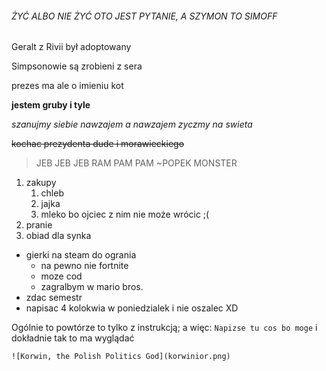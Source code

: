 ###### ŻYĆ ALBO NIE ŻYĆ OTO JEST PYTANIE, A SZYMON TO SIMOFF

Geralt z Rivii był adoptowany

Simpsonowie są zrobieni z sera

prezes ma ale o imieniu kot

**jestem gruby i tyle**

*szanujmy siebie nawzajem a nawzajem zyczmy na swieta*

~~kochac prezydenta dude i morawieckiego~~

> JEB JEB JEB RAM PAM PAM ~POPEK MONSTER

1. zakupy
	1. chleb
	2. jajka
	3. mleko bo ojciec z nim nie może wrócic ;(
2. pranie
3. obiad dla synka

- gierki na steam do ogrania
	- na pewno nie fortnite
	- moze cod
	- zagralbym w mario bros.
- zdac semestr
- napisac 4 kolokwia w poniedzialek i nie oszalec XD

<html>
	<head>
		<title>Napisze tu coś bo moge</title>
	</head>

Ogólnie to powtórze to tylko z instrukcją; a więc: `Napizse tu cos bo moge` i dokładnie tak to ma wyglądać

	![Korwin, the Polish Politics God](korwinior.png)
